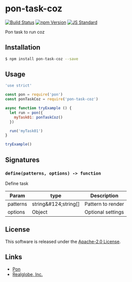 pon-task-coz
==========

<!---
This file is generated by ape-tmpl. Do not update manually.
--->

<!-- Badge Start -->
<a name="badges"></a>

[![Build Status][bd_travis_com_shield_url]][bd_travis_com_url]
[![npm Version][bd_npm_shield_url]][bd_npm_url]
[![JS Standard][bd_standard_shield_url]][bd_standard_url]

[bd_repo_url]: https://github.com/realglobe-Inc/pon-task-coz
[bd_travis_url]: http://travis-ci.org/realglobe-Inc/pon-task-coz
[bd_travis_shield_url]: http://img.shields.io/travis/realglobe-Inc/pon-task-coz.svg?style=flat
[bd_travis_com_url]: http://travis-ci.com/realglobe-Inc/pon-task-coz
[bd_travis_com_shield_url]: https://api.travis-ci.com/realglobe-Inc/pon-task-coz.svg?token=aeFzCpBZebyaRijpCFmm
[bd_license_url]: https://github.com/realglobe-Inc/pon-task-coz/blob/master/LICENSE
[bd_codeclimate_url]: http://codeclimate.com/github/realglobe-Inc/pon-task-coz
[bd_codeclimate_shield_url]: http://img.shields.io/codeclimate/github/realglobe-Inc/pon-task-coz.svg?style=flat
[bd_codeclimate_coverage_shield_url]: http://img.shields.io/codeclimate/coverage/github/realglobe-Inc/pon-task-coz.svg?style=flat
[bd_gemnasium_url]: https://gemnasium.com/realglobe-Inc/pon-task-coz
[bd_gemnasium_shield_url]: https://gemnasium.com/realglobe-Inc/pon-task-coz.svg
[bd_npm_url]: http://www.npmjs.org/package/pon-task-coz
[bd_npm_shield_url]: http://img.shields.io/npm/v/pon-task-coz.svg?style=flat
[bd_standard_url]: http://standardjs.com/
[bd_standard_shield_url]: https://img.shields.io/badge/code%20style-standard-brightgreen.svg

<!-- Badge End -->


<!-- Description Start -->
<a name="description"></a>

Pon task to run coz

<!-- Description End -->


<!-- Overview Start -->
<a name="overview"></a>



<!-- Overview End -->


<!-- Sections Start -->
<a name="sections"></a>

<!-- Section from "doc/guides/01.Installation.md.hbs" Start -->

<a name="section-doc-guides-01-installation-md"></a>

Installation
-----

```bash
$ npm install pon-task-coz --save
```


<!-- Section from "doc/guides/01.Installation.md.hbs" End -->

<!-- Section from "doc/guides/02.Usage.md.hbs" Start -->

<a name="section-doc-guides-02-usage-md"></a>

Usage
---------

```javascript
'use strict'

const pon = require('pon')
const ponTaskCoz = require('pon-task-coz')

async function tryExample () {
  let run = pon({
    myTask01: ponTaskCoz()
  })

  run('myTask01')
}

tryExample()

```


<!-- Section from "doc/guides/02.Usage.md.hbs" End -->

<!-- Section from "doc/guides/03.Signature.md.hbs" Start -->

<a name="section-doc-guides-03-signature-md"></a>

Signatures
---------


### `define(patterns, options) -> function`

Define task

| Param | type | Description |
| ---- | --- | ----------- |
| patterns | string&amp;#124;string[] |  Pattern to render |
| options | Object |  Optional settings |



<!-- Section from "doc/guides/03.Signature.md.hbs" End -->


<!-- Sections Start -->


<!-- LICENSE Start -->
<a name="license"></a>

License
-------
This software is released under the [Apache-2.0 License](https://github.com/realglobe-Inc/pon-task-coz/blob/master/LICENSE).

<!-- LICENSE End -->


<!-- Links Start -->
<a name="links"></a>

Links
------

+ [Pon][pon_url]
+ [Realglobe, Inc.][realglobe,_inc__url]

[pon_url]: https://github.com/realglobe-Inc/pon
[realglobe,_inc__url]: http://realglobe.jp

<!-- Links End -->
